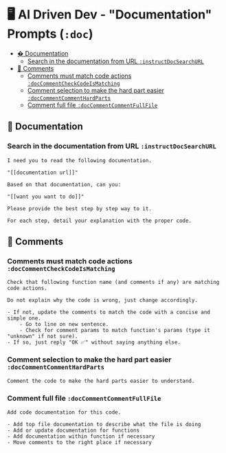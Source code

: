 
# 🖥️ AI Driven Dev - "Documentation" Prompts (`:doc`)

- [� Documentation](#-documentation)
  - [Search in the documentation from URL `:instructDocSearchURL`](#search-in-the-documentation-from-url-instructdocsearchurl)
- [💬 Comments](#-comments)
  - [Comments must match code actions `:docCommentCheckCodeIsMatching`](#comments-must-match-code-actions-doccommentcheckcodeismatching)
  - [Comment selection to make the hard part easier `:docCommentCommentHardParts`](#comment-selection-to-make-the-hard-part-easier-doccommentcommenthardparts)
  - [Comment full file `:docCommentCommentFullFile`](#comment-full-file-doccommentcommentfullfile)

## 📄 Documentation

### Search in the documentation from URL `:instructDocSearchURL`

```text
I need you to read the following documentation.

"[[documentation url]]"

Based on that documentation, can you:

"[[want you want to do]]"

Please provide the best step by step way to it.

For each step, detail your explanation with the proper code.
```

## 💬 Comments

### Comments must match code actions `:docCommentCheckCodeIsMatching`

```text
Check that following function name (and comments if any) are matching code actions.

Do not explain why the code is wrong, just change accordingly.

- If not, update the comments to match the code with a concise and simple one.
    - Go to line on new sentence.
    - Check for comment params to match function's params (type it "unknown" if not sure).
- If so, just reply "OK ✅" without saying anything else.
```

### Comment selection to make the hard part easier `:docCommentCommentHardParts`

```text
Comment the code to make the hard parts easier to understand.
```

### Comment full file `:docCommentCommentFullFile`

```text
Add code documentation for this code.

- Add top file documentation to describe what the file is doing
- Add or update documentation for functions
- Add documentation within function if necessary
- Move comments to the right place if necessary
```
